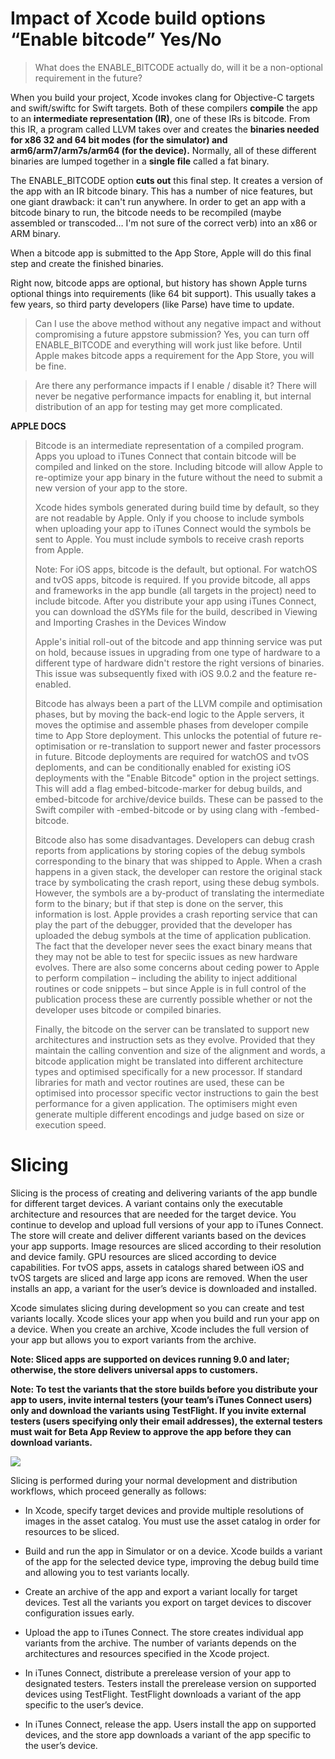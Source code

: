 # Impact of Xcode build options “Enable bitcode” Yes/No

>What does the ENABLE_BITCODE actually do, will it be a non-optional requirement in the future?

When you build your project, Xcode invokes clang for Objective-C targets and swift/swiftc for Swift targets. Both of these compilers **compile** the app to an **intermediate representation (IR)**, one of these IRs is bitcode. From this IR, a program called LLVM takes over and creates the **binaries needed for x86 32 and 64 bit modes (for the simulator) and arm6/arm7/arm7s/arm64 (for the device).** Normally, all of these different binaries are lumped together in a **single file** called a fat binary.

The ENABLE_BITCODE option **cuts out** this final step. It creates a version of the app with an IR bitcode binary. This has a number of nice features, but one giant drawback: it can't run anywhere. In order to get an app with a bitcode binary to run, the bitcode needs to be recompiled (maybe assembled or transcoded… I'm not sure of the correct verb) into an x86 or ARM binary.

When a bitcode app is submitted to the App Store, Apple will do this final step and create the finished binaries.

Right now, bitcode apps are optional, but history has shown Apple turns optional things into requirements (like 64 bit support). This usually takes a few years, so third party developers (like Parse) have time to update.

>Can I use the above method without any negative impact and without compromising a future appstore submission?
Yes, you can turn off ENABLE_BITCODE and everything will work just like before. Until Apple makes bitcode apps a requirement for the App Store, you will be fine.

>Are there any performance impacts if I enable / disable it?
There will never be negative performance impacts for enabling it, but internal distribution of an app for testing may get more complicated.

**APPLE DOCS**

>Bitcode is an intermediate representation of a compiled program. Apps you upload to iTunes Connect that contain bitcode will be compiled and linked on the store. Including bitcode will allow Apple to re-optimize your app binary in the future without the need to submit a new version of your app to the store.
>
>Xcode hides symbols generated during build time by default, so they are not readable by Apple. Only if you choose to include symbols when uploading your app to iTunes Connect would the symbols be sent to Apple. You must include symbols to receive crash reports from Apple.
>
>Note: For iOS apps, bitcode is the default, but optional. For watchOS and tvOS apps, bitcode is required. If you provide bitcode, all apps and frameworks in the app bundle (all targets in the project) need to include bitcode. After you distribute your app using iTunes Connect, you can download the dSYMs file for the build, described in Viewing and Importing Crashes in the Devices Window
>
>Apple's initial roll-out of the bitcode and app thinning service was put on hold, because issues in upgrading from one type of hardware to a different type of hardware didn't restore the right versions of binaries. This issue was subsequently fixed with iOS 9.0.2 and the feature re-enabled.
>
>Bitcode has always been a part of the LLVM compile and optimisation phases, but by moving the back-end logic to the Apple servers, it moves the optimise and assemble phases from developer compile time to App Store deployment. This unlocks the potential of future re-optimisation or re-translation to support newer and faster processors in future. Bitcode deployments are required for watchOS and tvOS deploments, and can be conditionally enabled for existing iOS deployments with the "Enable Bitcode" option in the project settings. This will add a flag embed-bitcode-marker for debug builds, and embed-bitcode for archive/device builds. These can be passed to the Swift compiler with -embed-bitcode or by using clang with -fembed-bitcode.
>
>Bitcode also has some disadvantages. Developers can debug crash reports from applications by storing copies of the debug symbols corresponding to the binary that was shipped to Apple. When a crash happens in a given stack, the developer can restore the original stack trace by symbolicating the crash report, using these debug symbols. However, the symbols are a by-product of translating the intermediate form to the binary; but if that step is done on the server, this information is lost. Apple provides a crash reporting service that can play the part of the debugger, provided that the developer has uploaded the debug symbols at the time of application publication. The fact that the developer never sees the exact binary means that they may not be able to test for speciic issues as new hardware evolves. There are also some concerns about ceding power to Apple to perform compilation – including the ability to inject additional routines or code snippets – but since Apple is in full control of the publication process these are currently possible whether or not the developer uses bitcode or compiled binaries.
>
>Finally, the bitcode on the server can be translated to support new architectures and instruction sets as they evolve. Provided that they maintain the calling convention and size of the alignment and words, a bitcode application might be translated into different architecture types and optimised specifically for a new processor. If standard libraries for math and vector routines are used, these can be optimised into processor specific vector instructions to gain the best performance for a given application. The optimisers might even generate multiple different encodings and judge based on size or execution speed.




# Slicing

Slicing is the process of creating and delivering variants of the app bundle for different target devices. A variant contains only the executable architecture and resources that are needed for the target device. You continue to develop and upload full versions of your app to iTunes Connect. The store will create and deliver different variants based on the devices your app supports. Image resources are sliced according to their resolution and device family. GPU resources are sliced according to device capabilities. For tvOS apps, assets in catalogs shared between iOS and tvOS targets are sliced and large app icons are removed. When the user installs an app, a variant for the user’s device is downloaded and installed.

Xcode simulates slicing during development so you can create and test variants locally. Xcode slices your app when you build and run your app on a device. When you create an archive, Xcode includes the full version of your app but allows you to export variants from the archive.

**Note: Sliced apps are supported on devices running 9.0 and later; otherwise, the store delivers universal apps to customers.**

**Note: To test the variants that the store builds before you distribute your app to users, invite internal testers (your team’s iTunes Connect users) only and download the variants using TestFlight. If you invite external testers (users specifying only their email addresses), the external testers must wait for Beta App Review to approve the app before they can download variants.**

<img src="https://github.com/m4stodon/ios-guide/tree/master/Additional/Images/XCode_Series/slicing.png"/>

Slicing is performed during your normal development and distribution workflows, which proceed generally as follows:

* In Xcode, specify target devices and provide multiple resolutions of images in the asset catalog.
You must use the asset catalog in order for resources to be sliced.

* Build and run the app in Simulator or on a device.
Xcode builds a variant of the app for the selected device type, improving the debug build time and allowing you to test variants locally.

* Create an archive of the app and export a variant locally for target devices.
Test all the variants you export on target devices to discover configuration issues early.

* Upload the app to iTunes Connect.
The store creates individual app variants from the archive. The number of variants depends on the architectures and resources specified in the Xcode project.

* In iTunes Connect, distribute a prerelease version of your app to designated testers.
Testers install the prerelease version on supported devices using TestFlight. TestFlight downloads a variant of the app specific to the user’s device.

* In iTunes Connect, release the app.
Users install the app on supported devices, and the store app downloads a variant of the app specific to the user’s device.
